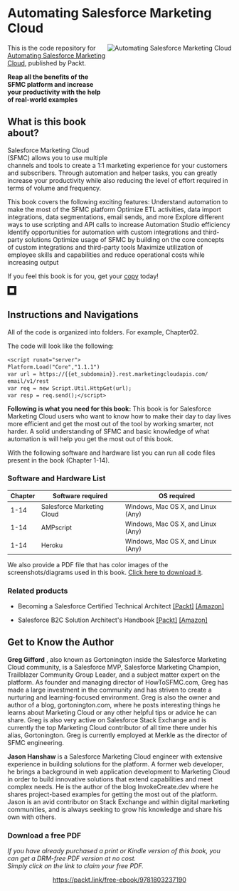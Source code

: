 


# Automating Salesforce Marketing Cloud

<a href="https://www.packtpub.com/product/automating-salesforce-marketing-cloud/9781803237190?utm_source=github&utm_medium=repository&utm_campaign=9781803237190"><img src="https://static.packt-cdn.com/products/9781803237190/cover/smaller" alt="Automating Salesforce Marketing Cloud" height="256px" align="right"></a>

This is the code repository for [Automating Salesforce Marketing Cloud](https://www.packtpub.com/product/automating-salesforce-marketing-cloud/9781803237190?utm_source=github&utm_medium=repository&utm_campaign=9781803237190), published by Packt.

**Reap all the benefits of the SFMC platform and increase your productivity with the help of real-world examples**

## What is this book about?
Salesforce Marketing Cloud (SFMC) allows you to use multiple channels and tools to create a 1:1 marketing experience for your customers and subscribers. Through automation and helper tasks, you can greatly increase your productivity while also reducing the level of effort required in terms of volume and frequency. 

This book covers the following exciting features:
Understand automation to make the most of the SFMC platform
Optimize ETL activities, data import integrations, data segmentations, email sends, and more
Explore different ways to use scripting and API calls to increase Automation Studio efficiency
Identify opportunities for automation with custom integrations and third-party solutions
Optimize usage of SFMC by building on the core concepts of custom integrations and third-party tools
Maximize utilization of employee skills and capabilities and reduce operational costs while increasing output

If you feel this book is for you, get your [copy](https://www.amazon.com/dp/1803237198) today!

<a href="https://www.packtpub.com/?utm_source=github&utm_medium=banner&utm_campaign=GitHubBanner"><img src="https://raw.githubusercontent.com/PacktPublishing/GitHub/master/GitHub.png" 
alt="https://www.packtpub.com/" border="5" /></a>

## Instructions and Navigations
All of the code is organized into folders. For example, Chapter02.

The code will look like the following:
```
<script runat="server">
Platform.Load("Core","1.1.1")
var url = https://{{et_subdomain}}.rest.marketingcloudapis.com/
email/v1/rest
var req = new Script.Util.HttpGet(url);
var resp = req.send();</script>
```

**Following is what you need for this book:**
This book is for Salesforce Marketing Cloud users who want to know how to make their day to day lives more efficient and get the most out of the tool by working smarter, not harder. A solid understanding of SFMC and basic knowledge of what automation is will help you get the most out of this book.

With the following software and hardware list you can run all code files present in the book (Chapter 1-14).
### Software and Hardware List
| Chapter | Software required | OS required |
| -------- | ------------------------------------ | ----------------------------------- |
| 1-14 | Salesforce Marketing Cloud | Windows, Mac OS X, and Linux (Any) |
| 1-14 | AMPscript | Windows, Mac OS X, and Linux (Any) |
| 1-14 | Heroku | Windows, Mac OS X, and Linux (Any) |

We also provide a PDF file that has color images of the screenshots/diagrams used in this book. [Click here to download it](https://static.packt-cdn.com/downloads/9781803237190_ColorImages.pdf).

### Related products
* Becoming a Salesforce Certified Technical Architect [[Packt]](https://www.packtpub.com/product/becoming-a-salesforce-certified-technical-architect/9781800568754?utm_source=github&utm_medium=repository&utm_campaign=9781800568754) [[Amazon]](https://www.amazon.com/dp/1800568754)

* Salesforce B2C Solution Architect's Handbook [[Packt]](https://www.packtpub.com/product/salesforce-b2c-solution-architect-s-handbook/9781801817035?utm_source=github&utm_medium=repository&utm_campaign=9781801817035) [[Amazon]](https://www.amazon.com/dp/1801817030)

## Get to Know the Author
**Greg Gifford**
, also known as Gortonington inside the Salesforce Marketing Cloud community, is a Salesforce MVP, Salesforce Marketing Champion, Trailblazer Community Group Leader, and a subject matter expert on the platform. As founder and managing director of HowToSFMC.com, Greg has made a large investment in the community and has striven to create a nurturing and learning-focused environment. Greg is also the owner and author of a blog, gortonington.com, where he posts interesting things he learns about Marketing Cloud or any other helpful tips or advice he can share. Greg is also very active on Salesforce Stack Exchange and is currently the top Marketing Cloud contributor of all time there under his alias, Gortonington. Greg is currently employed at Merkle as the director of SFMC engineering.

**Jason Hanshaw**
is a Salesforce Marketing Cloud engineer with extensive experience in building solutions for the platform. A former web developer, he brings a background in web application development to Marketing Cloud in order to build innovative solutions that extend capabilities and meet complex needs. He is the author of the blog InvokeCreate.dev where he shares project-based examples for getting the most out of the platform. Jason is an avid contributor on Stack Exchange and within digital marketing communities, and is always seeking to grow his knowledge and share his own with others.
### Download a free PDF

 <i>If you have already purchased a print or Kindle version of this book, you can get a DRM-free PDF version at no cost.<br>Simply click on the link to claim your free PDF.</i>
<p align="center"> <a href="https://packt.link/free-ebook/9781803237190">https://packt.link/free-ebook/9781803237190 </a> </p>